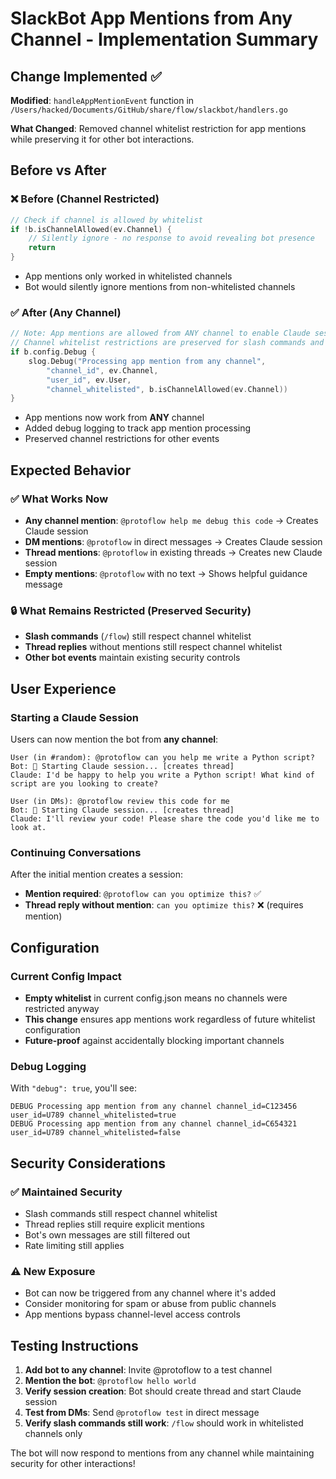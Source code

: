 # SlackBot App Mentions from Any Channel - Implementation Summary

## Change Implemented ✅

**Modified**: `handleAppMentionEvent` function in `/Users/hacked/Documents/GitHub/share/flow/slackbot/handlers.go`

**What Changed**: Removed channel whitelist restriction for app mentions while preserving it for other bot interactions.

## Before vs After

### ❌ **Before (Channel Restricted)**
```go
// Check if channel is allowed by whitelist
if !b.isChannelAllowed(ev.Channel) {
    // Silently ignore - no response to avoid revealing bot presence
    return
}
```
- App mentions only worked in whitelisted channels
- Bot would silently ignore mentions from non-whitelisted channels

### ✅ **After (Any Channel)**
```go
// Note: App mentions are allowed from ANY channel to enable Claude sessions everywhere
// Channel whitelist restrictions are preserved for slash commands and thread replies
if b.config.Debug {
    slog.Debug("Processing app mention from any channel",
        "channel_id", ev.Channel,
        "user_id", ev.User,
        "channel_whitelisted", b.isChannelAllowed(ev.Channel))
}
```
- App mentions now work from **ANY** channel
- Added debug logging to track app mention processing
- Preserved channel restrictions for other events

## Expected Behavior

### ✅ **What Works Now**
- **Any channel mention**: `@protoflow help me debug this code` → Creates Claude session
- **DM mentions**: `@protoflow` in direct messages → Creates Claude session  
- **Thread mentions**: `@protoflow` in existing threads → Creates new Claude session
- **Empty mentions**: `@protoflow` with no text → Shows helpful guidance message

### 🔒 **What Remains Restricted (Preserved Security)**
- **Slash commands** (`/flow`) still respect channel whitelist
- **Thread replies** without mentions still respect channel whitelist
- **Other bot events** maintain existing security controls

## User Experience

### Starting a Claude Session
Users can now mention the bot from **any channel**:

```
User (in #random): @protoflow can you help me write a Python script?
Bot: 🤖 Starting Claude session... [creates thread]
Claude: I'd be happy to help you write a Python script! What kind of script are you looking to create?
```

```
User (in DMs): @protoflow review this code for me
Bot: 🤖 Starting Claude session... [creates thread]  
Claude: I'll review your code! Please share the code you'd like me to look at.
```

### Continuing Conversations
After the initial mention creates a session:
- **Mention required**: `@protoflow can you optimize this?` ✅
- **Thread reply without mention**: `can you optimize this?` ❌ (requires mention)

## Configuration

### Current Config Impact
- **Empty whitelist** in current config.json means no channels were restricted anyway
- **This change** ensures app mentions work regardless of future whitelist configuration
- **Future-proof** against accidentally blocking important channels

### Debug Logging
With `"debug": true`, you'll see:
```
DEBUG Processing app mention from any channel channel_id=C123456 user_id=U789 channel_whitelisted=true
DEBUG Processing app mention from any channel channel_id=C654321 user_id=U789 channel_whitelisted=false
```

## Security Considerations

### ✅ **Maintained Security**
- Slash commands still respect channel whitelist
- Thread replies still require explicit mentions
- Bot's own messages are still filtered out
- Rate limiting still applies

### ⚠️ **New Exposure**
- Bot can now be triggered from any channel where it's added
- Consider monitoring for spam or abuse from public channels
- App mentions bypass channel-level access controls

## Testing Instructions

1. **Add bot to any channel**: Invite @protoflow to a test channel
2. **Mention the bot**: `@protoflow hello world`
3. **Verify session creation**: Bot should create thread and start Claude session
4. **Test from DMs**: Send `@protoflow test` in direct message
5. **Verify slash commands still work**: `/flow` should work in whitelisted channels only

The bot will now respond to mentions from any channel while maintaining security for other interactions!